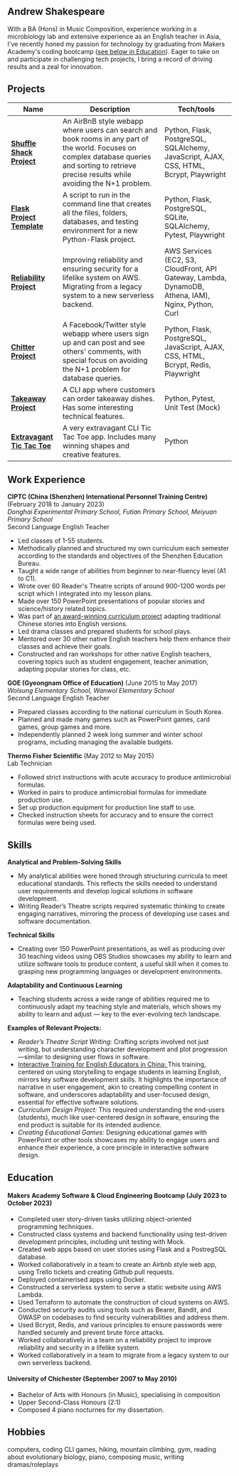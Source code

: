 ## Andrew Shakespeare

With a BA (Hons) in Music Composition, experience working in a microbiology lab and extensive experience as an English teacher in Asia, I've recently honed my passion for technology by graduating from Makers Academy's coding bootcamp ([see below in Education](#line65)). Eager to take on and participate in challenging tech projects, I bring a record of driving results and a zeal for innovation.

## Projects

| Name                         | Description       | Tech/tools        |
| ---------------------------- | ----------------- | ----------------- |
| **[Shuffle Shack Project](https://github.com/shakey0/ShuffleShackProject)** | An AirBnB style webapp where users can search and book rooms in any part of the world. Focuses on complex database queries and sorting to retrieve precise results while avoiding the N+1 problem. | Python, Flask, PostgreSQL, SQLAlchemy, JavaScript, AJAX, CSS, HTML, Bcrypt, Playwright |
| **[Flask Project Template](https://github.com/shakey0/flask-starter-template)** | A script to run in the command line that creates all the files, folders, databases, and testing environment for a new Python-Flask project. | Python, Flask, PostgreSQL, SQLite, SQLAlchemy, Pytest, Playwright |
| **[Reliability Project](https://github.com/shakey0/ReliabilityProject)** | Improving reliability and ensuring security for a lifelike system on AWS. Migrating from a legacy system to a new serverless backend. | AWS Services (EC2, S3, CloudFront, API Gateway, Lambda, DynamoDB, Athena, IAM), Nginx, Python, Curl |
| **[Chitter Project](https://github.com/shakey0/chitter_project)** | A Facebook/Twitter style webapp where users sign up and can post and see others' comments, with special focus on avoiding the N+1 problem for database queries. | Python, Flask, PostgreSQL, JavaScript, AJAX, CSS, HTML, Bcrypt, Redis, Playwright |
| **[Takeaway Project](https://github.com/shakey0/TakeawayProject)** | A CLI app where customers can order takeaway dishes. Has some interesting technical features. | Python, Pytest, Unit Test (Mock) |
| **[Extravagant Tic Tac Toe](https://github.com/shakey0/ExtravagantTicTacToe)** | A very extravagant CLI Tic Tac Toe app. Includes many winning shapes and creative features. | Python |


## Work Experience

**CIPTC (China (Shenzhen) International Personnel Training Centre)** (February 2018 to January 2023)
<br><em>Donghai Experimental Primary School, Futian Primary School, Meiyuan Primary School</em>
<br>Second Language English Teacher

- Led classes of 1-55 students.
- Methodically planned and structured my own curriculum each semester according to the standards and objectives of the Shenzhen Education Bureau.
- Taught a wide range of abilities from beginner to near-fluency level (A1 to C1).
- Wrote over 60 Reader's Theatre scripts of around 900-1200 words per script which I integrated into my lesson plans.
- Made over 150 PowerPoint presentations of popular stories and science/history related topics.
- Was part of [an award-winning curriculum project](https://drive.google.com/file/d/1T18aGx3VVYXYYnBeSc45IGPTyMiDQ0zW/view?usp=sharing) adapting traditional Chinese stories into English versions.
- Led drama classes and prepared students for school plays.
- Mentored over 30 other native English teachers help them enhance their classes and achieve their goals.
- Constructed and ran workshops for other native English teachers, covering topics such as student engagement, teacher animation, adapting popular stories for class, etc.

**GOE (Gyeongnam Office of Education)** (June 2015 to May 2017)
<br><em>Wolsung Elementary School, Wanwol Elementary School</em>
<br>Second Language English Teacher

- Prepared classes according to the national curriculum in South Korea.
- Planned and made many games such as PowerPoint games, card games, group games and more.
- Independently planned 2 week long summer and winter school programs, including managing the available budgets.

**Thermo Fisher Scientific** (May 2012 to May 2015)
<br>Lab Technician

- Followed strict instructions with acute accuracy to produce antimicrobial formulas.
- Worked in pairs to produce antimicrobial formulas for immediate production use.
- Set up production equipment for production line staff to use.
- Checked instruction sheets for accuracy and to ensure the correct formulas were being used.

## Skills

**Analytical and Problem-Solving Skills**
- My analytical abilities were honed through structuring curricula to meet educational standards. This reflects the skills needed to understand user requirements and develop logical solutions in software development.
- Writing Reader’s Theatre scripts required systematic thinking to create engaging narratives, mirroring the process of developing use cases and software documentation.

**Technical Skills**
- Creating over 150 PowerPoint presentations, as well as producing over 30 teaching videos using OBS Studios showcases my ability to learn and utilize software tools to produce content, a useful skill when it comes to grasping new programming languages or development environments.

**Adaptability and Continuous Learning**
- Teaching students across a wide range of abilities required me to continuously adapt my teaching style and materials, which shows my ability to learn and adjust — key to the ever-evolving tech landscape.

**Examples of Relevant Projects:**
- <em>Reader’s Theatre Script Writing:</em> Crafting scripts involved not just writing, but understanding character development and plot progression—similar to designing user flows in software.
- [Interactive Training for English Educators in China: ](https://isacteach.notion.site/PD-Training-Story-based-Approach-2641fd5db8344f44b93073bce6ca1f60) This training, centered on using storytelling to engage students in learning English, mirrors key software development skills. It highlights the importance of narrative in user engagement, akin to creating compelling content in software, and underscores adaptability and user-focused design, essential for effective software solutions.
- <em>Curriculum Design Project:</em> This required understanding the end-users (students), much like user-centered design in software, ensuring the end product is suitable for its intended audience.
- <em>Creating Educational Games:</em> Designing educational games with PowerPoint or other tools showcases my ability to engage users and enhance their experience, a core principle in interactive software design.

<a name="line65"></a>
## Education

#### Makers Academy Software & Cloud Engineering Bootcamp (July 2023 to October 2023)
- Completed user story-driven tasks utilizing object-oriented programming techniques.
- Constructed class systems and backend functionality using test-driven development principles, including unit testing with Mock.
- Created web apps based on user stories using Flask and a PostregSQL database.
- Worked collaboratively in a team to create an Airbnb style web app, using Trello tickets and creating Github pull requests.
- Deployed containerised apps using Docker.
- Constructed a serverless system to serve a static website using AWS Lambda.
- Used Terraform to automate the construction of cloud systems on AWS.
- Conducted security audits using tools such as Bearer, Bandit, and OWASP on codebases to find security vulnerabilities and address them.
- Used Bcrypt, Redis, and various principles to ensure passwords were handled securely and prevent brute force attacks.
- Worked collaboratively in a team on a reliability project to improve reliability and security in a lifelike system.
- Worked collaboratively in a team to migrate from a legacy system to our own serverless backend.

#### University of Chichester (September 2007 to May 2010)

- Bachelor of Arts with Honours (in Music), specialising in composition
- Upper Second-Class Honours (2:1)
- Composed 4 piano nocturnes for my dissertation.

## Hobbies

computers, coding CLI games, hiking, mountain climbing, gym, reading about evolutionary biology, piano, composing music, writing dramas/roleplays